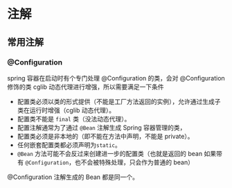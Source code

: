 # 注解



## 常用注解

### @Configuration 

spring 容器在启动时有个专门处理 @Configuration 的类，会对 @Configuration 修饰的类 cglib 动态代理进行增强，所以需要满足一下条件

- 配置类必须以类的形式提供（不能是工厂方法返回的实例），允许通过生成子类在运行时增强（cglib 动态代理）。
- 配置类不能是 `final` 类（没法动态代理）。
- 配置注解通常为了通过 `@Bean` 注解生成 Spring 容器管理的类，
- 配置类必须是非本地的（即不能在方法中声明，不能是 private）。
- 任何嵌套配置类都必须声明为`static`。
- `@Bean` 方法可能不会反过来创建进一步的配置类（也就是返回的 bean 如果带有 `@Configuration`，也不会被特殊处理，只会作为普通的 bean）



@Configuration 注解生成的 Bean 都是同一个。